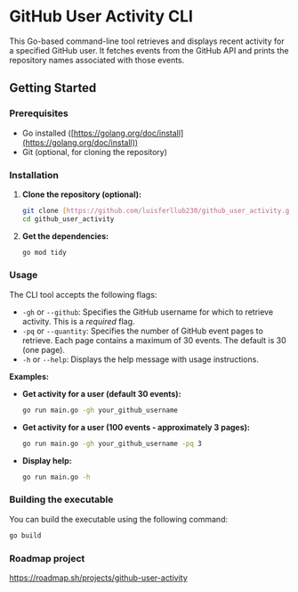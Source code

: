 # GitHub User Activity CLI

This Go-based command-line tool retrieves and displays recent activity for a specified GitHub user.  It fetches events from the GitHub API and prints the repository names associated with those events.

## Getting Started

### Prerequisites

*   Go installed ([https://golang.org/doc/install](https://golang.org/doc/install))
*   Git (optional, for cloning the repository)

### Installation

1.  **Clone the repository (optional):**

    ```bash
    git clone [https://github.com/luisferllub230/github_user_activity.git](https://www.google.com/search?q=https://github.com/luisferllub230/github_user_activity.git)  # Replace with your actual repo URL if different
    cd github_user_activity
    ```

2.  **Get the dependencies:**

    ```bash
    go mod tidy
    ```

### Usage

The CLI tool accepts the following flags:

*   `-gh` or `--github`:  Specifies the GitHub username for which to retrieve activity.  This is a *required* flag.
*   `-pq` or `--quantity`: Specifies the number of GitHub event pages to retrieve.  Each page contains a maximum of 30 events.  The default is 30 (one page).
*   `-h` or `--help`: Displays the help message with usage instructions.

**Examples:**

*   **Get activity for a user (default 30 events):**

    ```bash
    go run main.go -gh your_github_username
    ```

*   **Get activity for a user (100 events - approximately 3 pages):**

    ```bash
    go run main.go -gh your_github_username -pq 3
    ```

*   **Display help:**

    ```bash
    go run main.go -h
    ```

### Building the executable

You can build the executable using the following command:

```bash
go build
```

### Roadmap project
https://roadmap.sh/projects/github-user-activity
